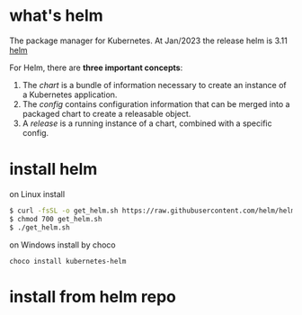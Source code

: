 # what's helm 
The package manager for Kubernetes. At Jan/2023 the release helm is 3.11
[helm](https://helm.sh/)

For Helm, there are **three important concepts**:
1. The *chart* is a bundle of information necessary to create an instance of a Kubernetes application.
1. The *config* contains configuration information that can be merged into a packaged chart to create a releasable object.
1. A *release* is a running instance of a chart, combined with a specific config.

# install helm

on Linux install 
```bash
$ curl -fsSL -o get_helm.sh https://raw.githubusercontent.com/helm/helm/main/scripts/get-helm-3
$ chmod 700 get_helm.sh
$ ./get_helm.sh
```

on Windows install by choco
```
choco install kubernetes-helm
```


# install from helm repo